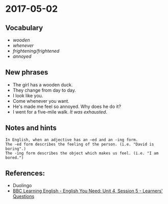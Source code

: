 # 2017-05-02

## Vocabulary

- *wooden*
- *whenever*
- *frightening/frightened*
- *annoyed*

## New phrases
- The girl has a wooden duck.
- They change from day to day.
- I look like you.
- Come whenever you want.
- He's made me feel so annoyed. Why does he do it?
- I went for a five-mile walk. *It was exhausted*.

## Notes and hints
```
In English, when an adjective has an –ed and an -ing form. 
The -ed form describes the feeling of the person. (i.e. "David is boring".)
The -ing form describes the object which makes us feel. (i.e. "I am bored.")
```

## References:
- Duolingo
- [BBC Learning English - English You Need: Unit 4, Session 5 - Learners' Questions](http://www.bbc.co.uk/learningenglish/english/course/english-you-need/unit-4/session-5)
